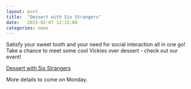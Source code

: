 ```yaml
---
layout: post
title:  "Dessert with Six Strangers"
date:   2015-02-07 12:15:00
categories: news
---
```


Satisfy your sweet tooth and your need for social interaction all in one go! Take a chance to meet some cool Vickies over dessert - check out our event!

<a href="https://www.facebook.com/events/402633763245432/?ref_newsfeed_story_type=regular">Dessert with Six Strangers</a>

More details to come on Monday.